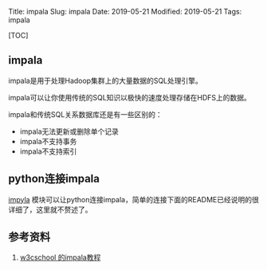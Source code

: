 Title: impala
Slug: impala
Date: 2019-05-21
Modified: 2019-05-21
Tags: impala

[TOC]

## impala



impala是用于处理Hadoop集群上的大量数据的SQL处理引擎。

impala可以让你使用传统的SQL知识以极快的速度处理存储在HDFS上的数据。

impala和传统SQL关系数据库还是有一些区别的：

- impala无法更新或删除单个记录
- impala不支持事务
- impala不支持索引



## python连接impala

[impyla](https://github.com/cloudera/impyla) 模块可以让python连接impala，简单的连接下面的README已经说明的很详细了，这里就不赘述了。









## 参考资料

1. [w3cschool 的impala教程](https://www.w3cschool.cn/impala/)